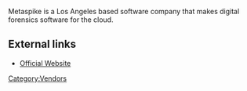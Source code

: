 Metaspike is a Los Angeles based software company that makes digital
forensics software for the cloud.

## External links

- [Official Website](https://www.metaspike.com)

[Category:Vendors](Category:Vendors "wikilink")